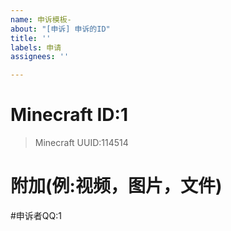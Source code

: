 ```yaml
---
name: 申诉模板-
about: "[申诉] 申诉的ID"
title: ''
labels: 申请
assignees: ''

---
```


# Minecraft ID:1
>Minecraft UUID:114514
# 附加(例:视频，图片，文件)

#申诉者QQ:1

